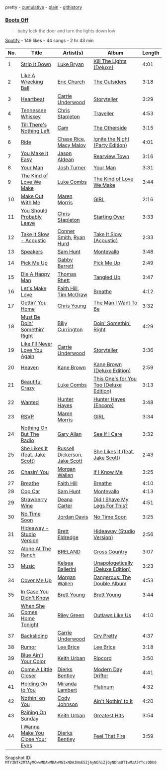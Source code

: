 pretty - [cumulative](/playlists/cumulative/37i9dQZF1DX9kThPpg1lIF.md) - [plain](/playlists/plain/37i9dQZF1DX9kThPpg1lIF) - [githistory](https://github.githistory.xyz/mackorone/spotify-playlist-archive/blob/main/playlists/plain/37i9dQZF1DX9kThPpg1lIF)

### [Boots Off](https://open.spotify.com/playlist/37i9dQZF1DX9kThPpg1lIF)

> baby lock the door and turn the lights down low

[Spotify](https://open.spotify.com/user/spotify) - 149 likes - 44 songs - 2 hr 43 min

| No. | Title | Artist(s) | Album | Length |
|---|---|---|---|---|
| 1 | [Strip It Down](https://open.spotify.com/track/5XFu5S1vBY7sNHlheCapOz) | [Luke Bryan](https://open.spotify.com/artist/0BvkDsjIUla7X0k6CSWh1I) | [Kill The Lights \(Deluxe\)](https://open.spotify.com/album/0WtCqmpVN7rRGfDMSWSXBA) | 4:01 |
| 2 | [Like A Wrecking Ball](https://open.spotify.com/track/6hr4weuSidHy2LNMw8UVJ2) | [Eric Church](https://open.spotify.com/artist/2IvkS5MXK0vPGnwyJsrEyV) | [The Outsiders](https://open.spotify.com/album/7Ad3sRoSJmRcjtd5Ce27Oj) | 3:18 |
| 3 | [Heartbeat](https://open.spotify.com/track/05BgC2247XGi8ySwBzOO0o) | [Carrie Underwood](https://open.spotify.com/artist/4xFUf1FHVy696Q1JQZMTRj) | [Storyteller](https://open.spotify.com/album/4q3SkZWPYJtKno1RbnrjL4) | 3:29 |
| 4 | [Tennessee Whiskey](https://open.spotify.com/track/3fqwjXwUGN6vbzIwvyFMhx) | [Chris Stapleton](https://open.spotify.com/artist/4YLtscXsxbVgi031ovDDdh) | [Traveller](https://open.spotify.com/album/7lxHnls3yQNl8B9bILmHj7) | 4:53 |
| 5 | [Till There's Nothing Left](https://open.spotify.com/track/6rIIhxmidzI07z1kgiOqY8) | [Cam](https://open.spotify.com/artist/5WRElKaZsn1tGnrgmJVAeO) | [The Otherside](https://open.spotify.com/album/5MVSCE7VkkqDA6TS9Ug1rW) | 3:15 |
| 6 | [Ride](https://open.spotify.com/track/2Dp0QLXSfuGr5XVlLwzXLk) | [Chase Rice](https://open.spotify.com/artist/6pBNfggcZZDCmb0p92OnGn), [Macy Maloy](https://open.spotify.com/artist/5JhkYX4FCP6FRmxrGEQoda) | [Ignite the Night \(Party Edition\)](https://open.spotify.com/album/5lkRYpePZze7eng9Spx1Gq) | 4:01 |
| 7 | [You Make It Easy](https://open.spotify.com/track/6EGAfJaLUFzhS4zRBIEQ2J) | [Jason Aldean](https://open.spotify.com/artist/3FfvYsEGaIb52QPXhg4DcH) | [Rearview Town](https://open.spotify.com/album/5irmzpXixcdNF2ZJjcrN0A) | 3:16 |
| 8 | [Your Man](https://open.spotify.com/track/1WzAeadSKJhqykZFbJNmQv) | [Josh Turner](https://open.spotify.com/artist/7vCtweS8UVAXTyau2j0rDT) | [Your Man](https://open.spotify.com/album/5NATaOfEAcyQFATqWZRKLO) | 3:31 |
| 9 | [The Kind of Love We Make](https://open.spotify.com/track/28n8z9IQKyjMPxmvYMBqZa) | [Luke Combs](https://open.spotify.com/artist/718COspgdWOnwOFpJHRZHS) | [The Kind of Love We Make](https://open.spotify.com/album/77B78XJKo4LcsrRg34GNTu) | 3:44 |
| 10 | [Make Out With Me](https://open.spotify.com/track/1XfDYxQ8o7yZN7lbKECwHE) | [Maren Morris](https://open.spotify.com/artist/6WY7D3jk8zTrHtmkqqo5GI) | [GIRL](https://open.spotify.com/album/3XpxioqzCTiqOSuHTXuaGf) | 2:16 |
| 11 | [You Should Probably Leave](https://open.spotify.com/track/2UikqkwBv7aIvlixeVXHWt) | [Chris Stapleton](https://open.spotify.com/artist/4YLtscXsxbVgi031ovDDdh) | [Starting Over](https://open.spotify.com/album/0sOeI7pbAmIc8aDFyvkBUW) | 3:33 |
| 12 | [Take It Slow \- Acoustic](https://open.spotify.com/track/5JTGEkYHojEAd0ODBAE1qo) | [Conner Smith](https://open.spotify.com/artist/0y2FPygoi6LVc75pxCgsMk), [Ryan Hurd](https://open.spotify.com/artist/7lDVEkjIURPMyUYwoQRrpw) | [Take It Slow \(Acoustic\)](https://open.spotify.com/album/2Obkgz1PdZMe3CouNqslwU) | 2:33 |
| 13 | [Speakers](https://open.spotify.com/track/4DXfOXYv0ki7IR3P0XRcMY) | [Sam Hunt](https://open.spotify.com/artist/2kucQ9jQwuD8jWdtR9Ef38) | [Montevallo](https://open.spotify.com/album/0V7c0hnrLUFJyHNtjiAT2E) | 3:48 |
| 14 | [Pick Me Up](https://open.spotify.com/track/7xNYZeFtrB05pi9tc6lEeb) | [Gabby Barrett](https://open.spotify.com/artist/6Iz3eq2aQGFf7TbGT2iahL) | [Pick Me Up](https://open.spotify.com/album/0AFaIppKjr2lO1pCjx1wK5) | 2:49 |
| 15 | [Die A Happy Man](https://open.spotify.com/track/5kNe7PE09d6Kvw5pAsx23n) | [Thomas Rhett](https://open.spotify.com/artist/6x2LnllRG5uGarZMsD4iO8) | [Tangled Up](https://open.spotify.com/album/4ykbJPI8MPscFzROE8dqLy) | 3:47 |
| 16 | [Let's Make Love](https://open.spotify.com/track/0i0EezZjtGz0gsd8zBP7vR) | [Faith Hill](https://open.spotify.com/artist/25NQNriVT2YbSW80ILRWJa), [Tim McGraw](https://open.spotify.com/artist/6roFdX1y5BYSbp60OTJWMd) | [Breathe](https://open.spotify.com/album/3BGPil8BDPVoDK0lnUPtvb) | 4:12 |
| 17 | [Gettin' You Home](https://open.spotify.com/track/28Sc21lrWcZD9Ov4rRkPJq) | [Chris Young](https://open.spotify.com/artist/4BYxqVkZyFjtik7crYLg5Q) | [The Man I Want To Be](https://open.spotify.com/album/6Aormv05kybauFdXCzUEcH) | 3:32 |
| 18 | [Must Be Doin' Somethin' Right](https://open.spotify.com/track/6TefPQD0oc88BNALpu4U87) | [Billy Currington](https://open.spotify.com/artist/1By9QBFnjZAoI83BZppHlt) | [Doin' Somethin' Right](https://open.spotify.com/album/01XmoBPJ8VwC6IyOEvGhy5) | 4:29 |
| 19 | [Like I'll Never Love You Again](https://open.spotify.com/track/7utpHSZSjZY0u4OqeSNR9G) | [Carrie Underwood](https://open.spotify.com/artist/4xFUf1FHVy696Q1JQZMTRj) | [Storyteller](https://open.spotify.com/album/4q3SkZWPYJtKno1RbnrjL4) | 3:36 |
| 20 | [Heaven](https://open.spotify.com/track/1HXy5I3HTWq8OvxCn0z7G7) | [Kane Brown](https://open.spotify.com/artist/3oSJ7TBVCWMDMiYjXNiCKE) | [Kane Brown \(Deluxe Edition\)](https://open.spotify.com/album/4UoCJkoqgUmaWMiWifq4vp) | 2:59 |
| 21 | [Beautiful Crazy](https://open.spotify.com/track/2rxQMGVafnNaRaXlRMWPde) | [Luke Combs](https://open.spotify.com/artist/718COspgdWOnwOFpJHRZHS) | [This One's for You Too \(Deluxe Edition\)](https://open.spotify.com/album/53Oa5Bu0UTU8o8qCTaHKoz) | 3:13 |
| 22 | [Wanted](https://open.spotify.com/track/0p1BcEcYVO3uk4KDf3gzkY) | [Hunter Hayes](https://open.spotify.com/artist/7H6dkUChT5EoOQtUVMg4cN) | [Hunter Hayes \(Encore\)](https://open.spotify.com/album/5hVo5O3pGkc1VibXveW8gx) | 3:48 |
| 23 | [RSVP](https://open.spotify.com/track/5XpCtro93VCZcfZHHoPh0I) | [Maren Morris](https://open.spotify.com/artist/6WY7D3jk8zTrHtmkqqo5GI) | [GIRL](https://open.spotify.com/album/3XpxioqzCTiqOSuHTXuaGf) | 3:34 |
| 24 | [Nothing On But The Radio](https://open.spotify.com/track/3SRuODYNV4j2ckkJ9Samju) | [Gary Allan](https://open.spotify.com/artist/37W8SKV5Vc8lcGtdyWCA5m) | [See If I Care](https://open.spotify.com/album/4xBILuasKLadf6hitvo5mG) | 3:32 |
| 25 | [She Likes It \(feat\. Jake Scott\)](https://open.spotify.com/track/6VVqPBFZIbcmv14zNfOc13) | [Russell Dickerson](https://open.spotify.com/artist/1E2AEtxaFaJtH0lO7kgNKw), [Jake Scott](https://open.spotify.com/artist/0DxPHf2flBAcV2SnZPg3SV) | [She Likes It \(feat\. Jake Scott\)](https://open.spotify.com/album/6w0l7fLsiJTgVAgoxMzBIu) | 2:43 |
| 26 | [Chasin' You](https://open.spotify.com/track/5MwynWK9s4hlyKHqhkNn4A) | [Morgan Wallen](https://open.spotify.com/artist/4oUHIQIBe0LHzYfvXNW4QM) | [If I Know Me](https://open.spotify.com/album/1IR2nlwX6YVTXXeu2qzoWO) | 3:25 |
| 27 | [Breathe](https://open.spotify.com/track/3y4LxiYMgDl4RethdzpmNe) | [Faith Hill](https://open.spotify.com/artist/25NQNriVT2YbSW80ILRWJa) | [Breathe](https://open.spotify.com/album/3BGPil8BDPVoDK0lnUPtvb) | 4:10 |
| 28 | [Cop Car](https://open.spotify.com/track/7LJOfS8evyKfP8Fl5rdZXw) | [Sam Hunt](https://open.spotify.com/artist/2kucQ9jQwuD8jWdtR9Ef38) | [Montevallo](https://open.spotify.com/album/0V7c0hnrLUFJyHNtjiAT2E) | 4:13 |
| 29 | [Strawberry Wine](https://open.spotify.com/track/5Pgwi0iizu96RHxJ4xL3SH) | [Deana Carter](https://open.spotify.com/artist/0aqrM7Fo3Ml66Kc5JAzmjt) | [Did I Shave My Legs For This?](https://open.spotify.com/album/3rVrwVrTgiFmCBZCmYBryn) | 4:51 |
| 30 | [No Time Soon](https://open.spotify.com/track/6rNwrBKvGZLdA6cFdDivsV) | [Jordan Davis](https://open.spotify.com/artist/77kULmXAQ6vWer7IIHdGzI) | [No Time Soon](https://open.spotify.com/album/5YIuA9nL4oWw2H0Vp6p2Qi) | 3:25 |
| 31 | [Hideaway \- Studio Version](https://open.spotify.com/track/2g8vCblRvgG61BgghzHiwv) | [Brett Eldredge](https://open.spotify.com/artist/0qSX3s5pJnAlSsgsCne8Cz) | [Hideaway \(Studio Version\)](https://open.spotify.com/album/7m8kaGniHe3Vn2YNccDASc) | 2:56 |
| 32 | [Alone At The Ranch](https://open.spotify.com/track/5I5HAt56Y1qpqsNFjKQxia) | [BRELAND](https://open.spotify.com/artist/0C86lmpnwiyLDUiyo4d0P1) | [Cross Country](https://open.spotify.com/album/3I72c7nfxXdDDSPF04opm0) | 3:07 |
| 33 | [Music](https://open.spotify.com/track/6PCPxCkN8ClnHN1AESmSJg) | [Kelsea Ballerini](https://open.spotify.com/artist/3RqBeV12Tt7A8xH3zBDDUF) | [Unapologetically \(Deluxe Edition\)](https://open.spotify.com/album/7Ht6xQ80vFtSe2n2KjAAsA) | 3:23 |
| 34 | [Cover Me Up](https://open.spotify.com/track/0mKnuxVkPi5h0kuvZl44VM) | [Morgan Wallen](https://open.spotify.com/artist/4oUHIQIBe0LHzYfvXNW4QM) | [Dangerous: The Double Album](https://open.spotify.com/album/6JlCkqkqobGirPsaleJpFr) | 4:53 |
| 35 | [In Case You Didn't Know](https://open.spotify.com/track/10M2Ex445zw585Ducldzkw) | [Brett Young](https://open.spotify.com/artist/0fiWOxhsBsQQvFDtxUQWo0) | [Brett Young](https://open.spotify.com/album/6MTPPsqX8KnmDWmnQmbxJ5) | 3:44 |
| 36 | [When She Comes Home Tonight](https://open.spotify.com/track/3QE9qyQrIgefznSchAYJPB) | [Riley Green](https://open.spotify.com/artist/2QMsj4XJ7ne2hojxt6v5eb) | [Outlaws Like Us](https://open.spotify.com/album/6PorC2h1FBX9xatc7ChceS) | 4:10 |
| 37 | [Backsliding](https://open.spotify.com/track/0pNA563kEMCfhMYRVQGH4Y) | [Carrie Underwood](https://open.spotify.com/artist/4xFUf1FHVy696Q1JQZMTRj) | [Cry Pretty](https://open.spotify.com/album/6LURWtPusB5fGenqj0lbFd) | 4:37 |
| 38 | [Rumor](https://open.spotify.com/track/56eGOeSsqdg3FLxdo83TwV) | [Lee Brice](https://open.spotify.com/artist/5Zq7R5qmi58ByYyBQTlNuk) | [Lee Brice](https://open.spotify.com/album/3GyH4lUfzEkbxlaW5xTYYL) | 3:18 |
| 39 | [Blue Ain't Your Color](https://open.spotify.com/track/6wycnu8FWXsj68ig7BEot9) | [Keith Urban](https://open.spotify.com/artist/0u2FHSq3ln94y5Q57xazwf) | [Ripcord](https://open.spotify.com/album/1IbfOjLqUSkhtXLpX31WZq) | 3:50 |
| 40 | [Come A Little Closer](https://open.spotify.com/track/6yFD0TSZvxydqGxLNDjZUO) | [Dierks Bentley](https://open.spotify.com/artist/7x8nK0m0cP2ksQf0mjWdPS) | [Modern Day Drifter](https://open.spotify.com/album/6ReptrLRzFQ07VxrsN3CZG) | 4:41 |
| 41 | [Holding On to You](https://open.spotify.com/track/7A35lRz4cm0QkbnlNAJPtm) | [Miranda Lambert](https://open.spotify.com/artist/66lH4jAE7pqPlOlzUKbwA0) | [Platinum](https://open.spotify.com/album/4ZnIw6llQFlXcFgjMNtrTw) | 4:32 |
| 42 | [Nothin' on You](https://open.spotify.com/track/5ggoxc2dhlFjListerctlA) | [Cody Johnson](https://open.spotify.com/artist/6zLBxLdl60ekBLpawtT63I) | [Ain't Nothin' to It](https://open.spotify.com/album/62aYom0k3j1RBe4uPC64ob) | 4:20 |
| 43 | [Raining On Sunday](https://open.spotify.com/track/0capI6Wr0SYGiZ4fxvz5Gq) | [Keith Urban](https://open.spotify.com/artist/0u2FHSq3ln94y5Q57xazwf) | [Greatest Hits](https://open.spotify.com/album/0xBQEVKKlFKaetqike1qXK) | 3:54 |
| 44 | [I Wanna Make You Close Your Eyes](https://open.spotify.com/track/0V6Na986SNXm1CpreVF56E) | [Dierks Bentley](https://open.spotify.com/artist/7x8nK0m0cP2ksQf0mjWdPS) | [Feel That Fire](https://open.spotify.com/album/0uZtZvLB7YtZnkJ6e1wXa2) | 3:59 |

Snapshot ID: `MTY3NTk2MTAyMCwwMDAwMDAwMGIxNDA3NmE5ZjAyNDhiZjQyNDhmOTIwMzA5YTczODU0`
